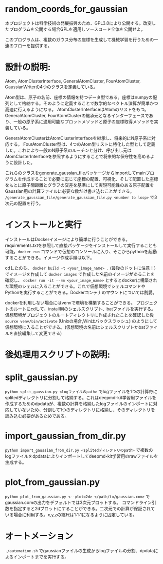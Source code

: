 # random_coords_for_gaussian
本プロジェクトは科学技術の発展振興のため、GPL3.0により公開する。改変したプログラムを公開する場合GPLを適用しソースコード全体を公開せよ。

このプログラムは、複数のガウス分布の座標を生成して機械学習を行うための一連のフローを提供する。

# 設計の説明:
Atom, AtomClusterInterface, GeneralAtomCluster, FourAtomCluster, GaussianWriterの4つのクラスを定義している。

Atom型は、原子の名前、座標の情報を持つデータ型である。座標はnumpyの配列として格納する。そのように定義することで数学的なベクトル演算が簡単かつ高速に行えるようになる。
AtomClusterInterfaceはAtomのリストをもつ。GeneralAtomCluster, FourAtomClusterの継承元となるインターフェースであり、一般の原子系に適用可能なプロットメソッドと原子の座標取得メソッドを実装している。

GeneralAtomClusterはAtomClusterInterfaceを継承し、将来的にN原子系に対応する。
FourAtomCluster型は、4つのAtom型リストに特化した型として定義した。これにより一般のN原子系のルーチンと分け、呼び出し元はAtomClusterInterfaceを参照するようにすることで将来的な保守性を高めるように設計した。

これらのクラスをgenerate_gaussian_fileパッケージからimportしてmainプログラムを作成することで必要に応じて座標の配置、可視化、そして配置した座標をもとに原子間距離とグラフの交差を基準にして実現可能性のある原子配置をGaussian用の計算ファイルに必要な数だけ書き込むことができる。
`/generate_gaussian_file/generate_gaussian_file.py <number to loop>`
で3次元の配置を行う。

# インストールと実行
インストールはDockerイメージにより簡単に行うことができる。requirements.txtを参照して直接パッケージをインストールして実行することも可能。`docker run`
コマンドで仮想のコンソールに入り、そこからpythonを起動することができる。イメージ作成手順は以下。

cdしたのち、
`docker build -t <your_image_name> .` (最後のドットに注意！)
でイメージを作成して
`docker images`
で作成した名前のイメージがあることを確認し、
`docker run -it --rm <your_image_name>`
とするとdockerに構築された環境のシェルに入ることができる。これで仮想環境でシェルコマンドやPythonを実行することができる。Dockerコンテナのマウントについては割愛。

dockerを利用しない場合にはvenvで環境を構築することができる。
プロジェクトのルートにcdして、install用のシェルスクリプト、batファイルを実行する。仮想環境がプロジェクトのルートディレクトリに作成されたことを確認した後
`source venv/bin/activate` (Unixの場合,Winはバックスラッシュ)
のようにして仮想環境に入ることができる。(仮想環境の名前はシェルスクリプトかbatファイルを直接編集して変更できる)
# 後処理用スクリプトの説明:

# split_gaussian.py

`python split_gaussian.py <logファイルのpath>`
でlogファイルを1つの計算毎にsplitedディレクトリに分割して格納する。これはdeepmd-kit学習用ファイルを作成するためのdpdataが、複数の計算を格納したlogファイルのインポートに対応していないため、分割して1つのディレクトリに格納し、そのディレクトリを読み込む必要があるためである。

# import_gaussian_from_dir.py

`python import_gaussian_from_dir.py <splitedディレクトリのpath>`
で複数のlogファイルをdpdataによりインポートしてdeepmd-kit学習用のrawファイルを生成する。

# plot_from_gaussian.py

`python plot_from_gaussian.py <--plot=2d> </path/to/gaussian.com>`
でgaussian.comの出力をデフォルトでは3次元プロットする。
コマンドライン引数を指定すると2dプロットにすることができる。二次元での計算が保証されている場合に利用する。x,y,zの縮尺は1:1:1になるように固定している。

# オートメーション
`./automation.sh` <number of generate to write>
でgaussianファイルの生成からlogファイルの分割、dpdataによるインポートまでを実行する。



